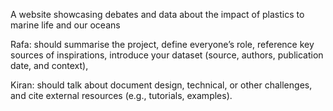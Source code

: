 A website showcasing debates and data about the impact of plastics to marine life and our oceans 

Rafa:
should summarise the project, define everyone’s role, reference key sources of inspirations, introduce your dataset (source, authors, publication date, and context), 

Kiran:
should talk about document design, technical, or other challenges, and cite external resources (e.g., tutorials, examples).
